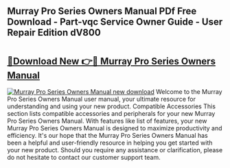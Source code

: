 ## Murray Pro Series Owners Manual PDf Free Download - Part-vqc Service Owner Guide - User Repair Edition dV800

# <h2><a href="http://bc47871.oget.top/?id=Murray+Pro+Series+Owners+Manual">🔗Download New 👉🔴 Murray Pro Series Owners Manual</a></h2>

[![Murray Pro Series Owners Manual new download](https://i.imgur.com/5g1atiW.png)](http://bc47871.oget.top/?id=Murray+Pro+Series+Owners+Manual)
Welcome to the Murray Pro Series Owners Manual user manual, your ultimate resource for understanding and using your new product. Compatible Accessories This section lists compatible accessories and peripherals for your new Murray Pro Series Owners Manual. With features like list of features, your new Murray Pro Series Owners Manual is designed to maximize productivity and efficiency. It's our hope that the Murray Pro Series Owners Manual has been a helpful and user-friendly resource in helping you get started with your new product. Should you require any assistance or clarification, please do not hesitate to contact our customer support team.
